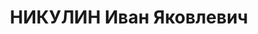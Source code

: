 ---
title: НИКУЛИН Иван Яковлевич
description: 'Род. в 1906, Калужская обл., русский, член ВКП(б). Запоблзу, нач. отд.

  Арестован 11.05.1937. Обв. по ст. 58-7, 8, 11. Приговор: 22.11.1937 – ВМН. Расстрелян
  22.11.1937'
---